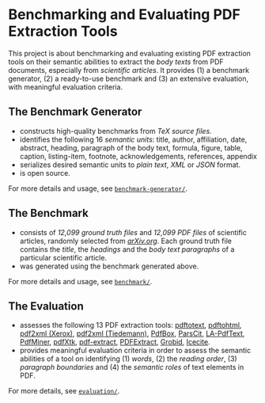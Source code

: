 # Benchmarking and Evaluating PDF Extraction Tools #

This project is about benchmarking and evaluating existing PDF extraction tools on their semantic abilities to extract the *body texts* from PDF documents, especially from *scientific articles*.
It provides (1) a benchmark generator, (2) a ready-to-use benchmark and (3) an extensive evaluation, with meaningful evaluation criteria.

## The Benchmark Generator
+ constructs high-quality benchmarks from *TeX source files*.
+ identifies the following 16 *semantic units*: 
title, author, affiliation, date, abstract, heading, paragraph of the body text, formula, figure, table, caption, listing-item, footnote, acknowledgements, references, appendix
+ serializes desired semantic units to *plain text*, *XML* or *JSON* format.
+ is open source.

For more details and usage, see [`benchmark-generator/`](https://github.com/ckorzen/arxiv-benchmark/tree/master/benchmark-generator).

## The Benchmark
+ consists of *12,099 ground truth files* and *12,099 PDF files* of scientific articles, randomly selected from [*arXiv.org*](https://arxiv.org/).
Each ground truth file contains the *title*, the *headings* and the *body text paragraphs* of a particular scientific article.
+ was generated using the benchmark generated above.

For more details and usage, see [`benchmark/`](https://github.com/ckorzen/arxiv-benchmark/tree/master/benchmark).

## The Evaluation
+ assesses the following 13 PDF extraction tools:
[pdftotext](https://poppler.freedesktop.org/), [pdftohtml](https://poppler.freedesktop.org/), [pdf2xml (Xerox)](https://sourceforge.net/projects/pdf2xml/), [pdf2xml (Tiedemann)](https://bitbucket.org/tiedemann/pdf2xml/), [PdfBox](https://github.com/apache/pdfbox), [ParsCit](https://github.com/knmnyn/ParsCit), [LA-PdfText](https://github.com/BMKEG/lapdftext), [PdfMiner](https://github.com/euske/pdfminer/), [pdfXtk](https://github.com/tamirhassan/pdfxtk), [pdf-extract](https://github.com/CrossRef/pdfextract), [PDFExtract](https://github.com/elacin/PDFExtract), [Grobid](https://github.com/kermitt2/grobid), [Icecite](https://github.com/ckorzen/icecite).
+ provides meaningful evaluation criteria in order to assess the semantic abilities of a tool on identifying (1) *words*, (2) the *reading order*, (3) *paragraph boundaries* and (4) the *semantic roles* of text elements in PDF.

For more details, see [`evaluation/`](https://github.com/ckorzen/arxiv-benchmark/tree/master/evaluation).
